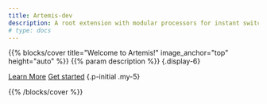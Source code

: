 ```yaml
---
title: Artemis-dev
description: A root extension with modular processors for instant switching
# type: docs
---
```


{{% blocks/cover title="Welcome to Artemis!" image_anchor="top" height="auto" %}}
{{% param description %}}
{.display-6}

<a class="btn btn-lg btn-primary me-3" href="about/">Learn More</a>
<a class="btn btn-lg btn-secondary" href="docs/get-started/">Get started</a>
{.p-initial .my-5}

<!-- {{% blocks/link-down color="info" %}} -->
{{% /blocks/cover %}}

<!--
{{% blocks/lead color="primary" %}} 

**免責事項**

artemis が提供する解析コードは、できる限り万全の確認を行った上で提供していますが、最終的な結果の正しさに対する保証は使用者にあります。
結果を公表する際には最新の注意を払って行うようにしてください。万が一、誤った結果を公表した場合においても、artemis とその開発者は一切責任を負いません。

{{% /blocks/lead %}}
-->